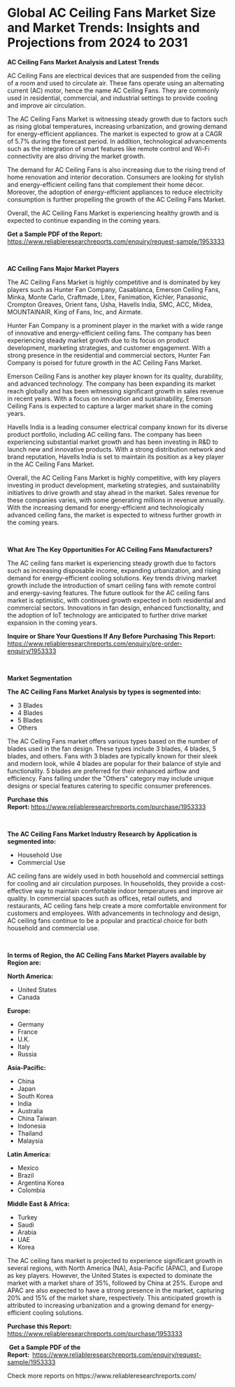 <p><h1>Global AC Ceiling Fans Market Size and Market Trends: Insights and Projections from 2024 to 2031</h1></p><p><strong>AC Ceiling Fans Market Analysis and Latest Trends</strong></p>
<p><p>AC Ceiling Fans are electrical devices that are suspended from the ceiling of a room and used to circulate air. These fans operate using an alternating current (AC) motor, hence the name AC Ceiling Fans. They are commonly used in residential, commercial, and industrial settings to provide cooling and improve air circulation.</p><p>The AC Ceiling Fans Market is witnessing steady growth due to factors such as rising global temperatures, increasing urbanization, and growing demand for energy-efficient appliances. The market is expected to grow at a CAGR of 5.7% during the forecast period. In addition, technological advancements such as the integration of smart features like remote control and Wi-Fi connectivity are also driving the market growth.</p><p>The demand for AC Ceiling Fans is also increasing due to the rising trend of home renovation and interior decoration. Consumers are looking for stylish and energy-efficient ceiling fans that complement their home décor. Moreover, the adoption of energy-efficient appliances to reduce electricity consumption is further propelling the growth of the AC Ceiling Fans Market.</p><p>Overall, the AC Ceiling Fans Market is experiencing healthy growth and is expected to continue expanding in the coming years.</p></p>
<p><strong>Get a Sample PDF of the Report:&nbsp;</strong> <a href="https://www.reliableresearchreports.com/enquiry/request-sample/1953333">https://www.reliableresearchreports.com/enquiry/request-sample/1953333</a></p>
<p>&nbsp;</p>
<p><strong>AC Ceiling Fans Major Market Players</strong></p>
<p><p>The AC Ceiling Fans Market is highly competitive and is dominated by key players such as Hunter Fan Company, Casablanca, Emerson Ceiling Fans, Minka, Monte Carlo, Craftmade, Litex, Fanimation, Kichler, Panasonic, Crompton Greaves, Orient fans, Usha, Havells India, SMC, ACC, Midea, MOUNTAINAIR, King of Fans, Inc, and Airmate.</p><p>Hunter Fan Company is a prominent player in the market with a wide range of innovative and energy-efficient ceiling fans. The company has been experiencing steady market growth due to its focus on product development, marketing strategies, and customer engagement. With a strong presence in the residential and commercial sectors, Hunter Fan Company is poised for future growth in the AC Ceiling Fans Market.</p><p>Emerson Ceiling Fans is another key player known for its quality, durability, and advanced technology. The company has been expanding its market reach globally and has been witnessing significant growth in sales revenue in recent years. With a focus on innovation and sustainability, Emerson Ceiling Fans is expected to capture a larger market share in the coming years.</p><p>Havells India is a leading consumer electrical company known for its diverse product portfolio, including AC ceiling fans. The company has been experiencing substantial market growth and has been investing in R&D to launch new and innovative products. With a strong distribution network and brand reputation, Havells India is set to maintain its position as a key player in the AC Ceiling Fans Market.</p><p>Overall, the AC Ceiling Fans Market is highly competitive, with key players investing in product development, marketing strategies, and sustainability initiatives to drive growth and stay ahead in the market. Sales revenue for these companies varies, with some generating millions in revenue annually. With the increasing demand for energy-efficient and technologically advanced ceiling fans, the market is expected to witness further growth in the coming years.</p></p>
<p>&nbsp;</p>
<p><strong>What Are The Key Opportunities For AC Ceiling Fans Manufacturers?</strong></p>
<p><p>The AC ceiling fans market is experiencing steady growth due to factors such as increasing disposable income, expanding urbanization, and rising demand for energy-efficient cooling solutions. Key trends driving market growth include the introduction of smart ceiling fans with remote control and energy-saving features. The future outlook for the AC ceiling fans market is optimistic, with continued growth expected in both residential and commercial sectors. Innovations in fan design, enhanced functionality, and the adoption of IoT technology are anticipated to further drive market expansion in the coming years.</p></p>
<p><strong>Inquire or Share Your Questions If Any Before Purchasing This Report:</strong> <a href="https://www.reliableresearchreports.com/enquiry/pre-order-enquiry/1953333">https://www.reliableresearchreports.com/enquiry/pre-order-enquiry/1953333</a></p>
<p>&nbsp;</p>
<p><strong>Market Segmentation</strong></p>
<p><strong>The AC Ceiling Fans Market Analysis by types is segmented into:</strong></p>
<p><ul><li>3 Blades</li><li>4 Blades</li><li>5 Blades</li><li>Others</li></ul></p>
<p><p>The AC Ceiling Fans market offers various types based on the number of blades used in the fan design. These types include 3 blades, 4 blades, 5 blades, and others. Fans with 3 blades are typically known for their sleek and modern look, while 4 blades are popular for their balance of style and functionality. 5 blades are preferred for their enhanced airflow and efficiency. Fans falling under the "Others" category may include unique designs or special features catering to specific consumer preferences.</p></p>
<p><strong>Purchase this Report:&nbsp;</strong><a href="https://www.reliableresearchreports.com/purchase/1953333">https://www.reliableresearchreports.com/purchase/1953333</a></p>
<p>&nbsp;</p>
<p><strong>The AC Ceiling Fans Market Industry Research by Application is segmented into:</strong></p>
<p><ul><li>Household Use</li><li>Commercial Use</li></ul></p>
<p><p>AC ceiling fans are widely used in both household and commercial settings for cooling and air circulation purposes. In households, they provide a cost-effective way to maintain comfortable indoor temperatures and improve air quality. In commercial spaces such as offices, retail outlets, and restaurants, AC ceiling fans help create a more comfortable environment for customers and employees. With advancements in technology and design, AC ceiling fans continue to be a popular and practical choice for both household and commercial use.</p></p>
<p>&nbsp;</p>
<p><strong>In terms of Region, the AC Ceiling Fans Market Players available by Region are:</strong></p>
<p>
    <p> <strong> North America: </strong>
        <ul>
            <li>United States</li>
            <li>Canada</li>
        </ul>
        </p> 
    <p> <strong> Europe: </strong>
        <ul>
            <li>Germany</li>
            <li>France</li>
            <li>U.K.</li>
            <li>Italy</li>
            <li>Russia</li>
        </ul>
        </p> 
    <p> <strong> Asia-Pacific: </strong>
        <ul>
            <li>China</li>
            <li>Japan</li>
            <li>South Korea</li>
            <li>India</li>
            <li>Australia</li>
            <li>China Taiwan</li>
            <li>Indonesia</li>
            <li>Thailand</li>
            <li>Malaysia</li>
        </ul>
        </p> 
    <p> <strong> Latin America: </strong>
        <ul>
            <li>Mexico</li>
            <li>Brazil</li>
            <li>Argentina Korea</li>
            <li>Colombia</li>
        </ul>
        </p> 
    <p> <strong> Middle East & Africa: </strong>
        <ul>
            <li>Turkey</li>
            <li>Saudi</li>
            <li>Arabia</li>
            <li>UAE</li>
            <li>Korea</li>
        </ul>
    </p>
    </p>
<p><p>The AC ceiling fans market is projected to experience significant growth in several regions, with North America (NA), Asia-Pacific (APAC), and Europe as key players. However, the United States is expected to dominate the market with a market share of 35%, followed by China at 25%. Europe and APAC are also expected to have a strong presence in the market, capturing 20% and 15% of the market share, respectively. This anticipated growth is attributed to increasing urbanization and a growing demand for energy-efficient cooling solutions.</p></p>
<p><strong>Purchase this Report: </strong><a href="https://www.reliableresearchreports.com/purchase/1953333">https://www.reliableresearchreports.com/purchase/1953333</a></p>
<p>&nbsp;<strong>Get a Sample PDF of the Report:&nbsp;&nbsp;</strong><a href="https://www.reliableresearchreports.com/enquiry/request-sample/1953333">https://www.reliableresearchreports.com/enquiry/request-sample/1953333</a></p>
<p><strong></strong></p>
<p>Check more reports on https://www.reliableresearchreports.com/</p>